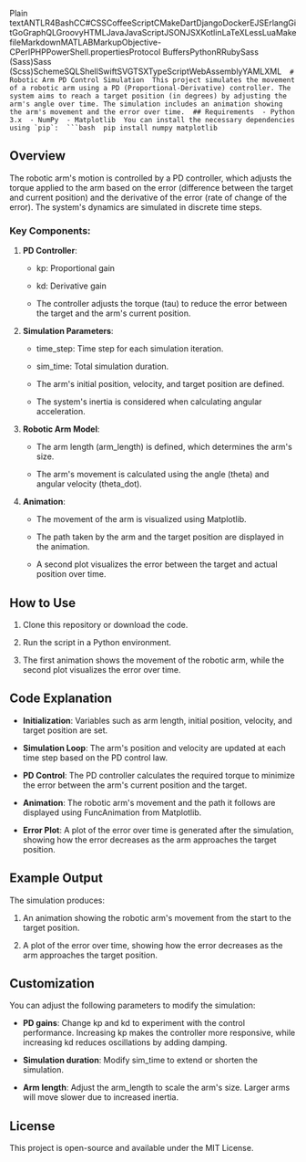 Plain textANTLR4BashCC#CSSCoffeeScriptCMakeDartDjangoDockerEJSErlangGitGoGraphQLGroovyHTMLJavaJavaScriptJSONJSXKotlinLaTeXLessLuaMakefileMarkdownMATLABMarkupObjective-CPerlPHPPowerShell.propertiesProtocol BuffersPythonRRubySass (Sass)Sass (Scss)SchemeSQLShellSwiftSVGTSXTypeScriptWebAssemblyYAMLXML``   # Robotic Arm PD Control Simulation  This project simulates the movement of a robotic arm using a PD (Proportional-Derivative) controller. The system aims to reach a target position (in degrees) by adjusting the arm's angle over time. The simulation includes an animation showing the arm's movement and the error over time.  ## Requirements  - Python 3.x  - NumPy  - Matplotlib  You can install the necessary dependencies using `pip`:  ```bash  pip install numpy matplotlib   ``

Overview
--------

The robotic arm's motion is controlled by a PD controller, which adjusts the torque applied to the arm based on the error (difference between the target and current position) and the derivative of the error (rate of change of the error). The system's dynamics are simulated in discrete time steps.

### Key Components:

1.  **PD Controller**:
    
    *   kp: Proportional gain
        
    *   kd: Derivative gain
        
    *   The controller adjusts the torque (tau) to reduce the error between the target and the arm's current position.
        
2.  **Simulation Parameters**:
    
    *   time\_step: Time step for each simulation iteration.
        
    *   sim\_time: Total simulation duration.
        
    *   The arm's initial position, velocity, and target position are defined.
        
    *   The system's inertia is considered when calculating angular acceleration.
        
3.  **Robotic Arm Model**:
    
    *   The arm length (arm\_length) is defined, which determines the arm's size.
        
    *   The arm's movement is calculated using the angle (theta) and angular velocity (theta\_dot).
        
4.  **Animation**:
    
    *   The movement of the arm is visualized using Matplotlib.
        
    *   The path taken by the arm and the target position are displayed in the animation.
        
    *   A second plot visualizes the error between the target and actual position over time.
        

How to Use
----------

1.  Clone this repository or download the code.
    
2.  Run the script in a Python environment.
    
3.  The first animation shows the movement of the robotic arm, while the second plot visualizes the error over time.
    

Code Explanation
----------------

*   **Initialization**: Variables such as arm length, initial position, velocity, and target position are set.
    
*   **Simulation Loop**: The arm's position and velocity are updated at each time step based on the PD control law.
    
*   **PD Control**: The PD controller calculates the required torque to minimize the error between the arm's current position and the target.
    
*   **Animation**: The robotic arm's movement and the path it follows are displayed using FuncAnimation from Matplotlib.
    
*   **Error Plot**: A plot of the error over time is generated after the simulation, showing how the error decreases as the arm approaches the target position.
    

Example Output
--------------

The simulation produces:

1.  An animation showing the robotic arm's movement from the start to the target position.
    
2.  A plot of the error over time, showing how the error decreases as the arm approaches the target position.
    

Customization
-------------

You can adjust the following parameters to modify the simulation:

*   **PD gains**: Change kp and kd to experiment with the control performance. Increasing kp makes the controller more responsive, while increasing kd reduces oscillations by adding damping.
    
*   **Simulation duration**: Modify sim\_time to extend or shorten the simulation.
    
*   **Arm length**: Adjust the arm\_length to scale the arm's size. Larger arms will move slower due to increased inertia.
    

License
-------

This project is open-source and available under the MIT License.

